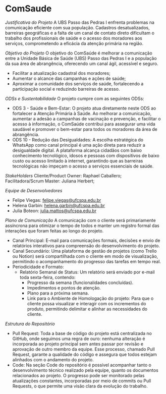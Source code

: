 # ComSaude

*Justificativa do Projeto* 
A UBS Passo das Pedras I enfrenta problemas na comunicação eficiente com sua população. Cadastros desatualizados, barreiras geográficas e a falta de um canal de contato direto dificultam o trabalho dos profissionais de saúde e o acesso dos moradores aos serviços, comprometendo a eficácia da atenção primária na região.

*Objetivo do Projeto* 
O objetivo do ComSaúde é melhorar a comunicação entre a Unidade Básica de Saúde (UBS) Passo das Pedras I e a população da sua área de abrangência, oferecendo um canal ágil, acessível e seguro. 
- Facilitar a atualização cadastral dos moradores;
- Aumentar o alcance das campanhas e ações de saúde;
- Aproximar a comunidade dos serviços de saúde, fortalecendo a participação social e reduzindo barreiras de acesso.

*ODSs e Sustentabilidade*
O projeto cumpre com as seguintes ODSs: 
- ODS 3 - Saúde e Bem-Estar: O projeto atua diretamente neste ODS ao fortalecer a Atenção Primária à Saúde. Ao melhorar a comunicação, aumentar a adesão a campanhas de vacinação e prevenção, e facilitar o acesso à informação, o ComSaúde contribui para assegurar uma vida saudável e promover o bem-estar para todos os moradores da área de abrangência.
- ODS 10 - Redução das Desigualdades: A escolha estratégica do WhatsApp como canal principal é uma ação direta para reduzir a desigualdade digital. A plataforma alcança cidadãos com baixo conhecimento tecnológico, idosos e pessoas com dispositivos de baixo custo ou acesso limitado à internet, garantindo que as barreiras tecnológicas não impeçam o acesso a serviços essenciais de saúde.

*StakeHolders*
Cliente/Product Owner: Raphael Caballero;
Facilitadora/Scrum Master: Juliana Herbert; 

*Equipe de Desenvolvedores*
- Felipe Viegas: felipe.viegas@ufcspa.edu.br
- Helena Garbin: helena.garbin@ufcspa.edu.br
- Julia Boteon: julia.mattos@ufcspa.edu.br

  
*Plano de Comunicação*
A comunicação com o cliente será primariamente assíncrona para otimizar o tempo de todos e manter um registro formal das interações que foram feitas ao longo do projeto.
- Canal Principal: E-mail para comunicações formais, decisões e envio de relatórios interativos para compreensão do desenvolvimento do projeto.
- Canal Secundário: Uma plataforma de gestão de projetos (como Trello ou Notion) será compartilhada com o cliente em modo de visualização, permitindo o acompanhamento do progresso das tarefas em tempo real.
- Periodicidade e Formato:
    - Relatório Semanal de Status: Um relatório será enviado por e-mail toda sexta-feira, contendo:
        - Progresso da semana (funcionalidades concluídas).
        - Impedimentos e pontos de atenção.
        - Plano para a próxima semana.
        - Link para o Ambiente de Homologação do projeto: Para que o cliente possa visualizar e interagir com os incrementos do produto, permitindo delimitar e alinhar as necessidades do cliente.

*Estrutura do Repositório*
- Pull Request: Toda a base de código do projeto está centralizada no GitHub, onde seguimos uma regra de ouro: nenhuma alteração é incorporada ao projeto principal sem antes passar por revisão e aprovação de outro membro da equipe. Esse processo, chamado Pull Request, garante a qualidade do código e assegura que todos estejam alinhados com o andamento do projeto.
- Code: Na seção Code do repositório é possível acompanhar tanto o desenvolvimento técnico realizado pela equipe, quanto os documentos relacionados ao projeto. O progresso pode ser monitorado pelas atualizações constantes, incorporadas por meio de commits ou Pull Requests, o que permite uma visão clara da evolução do trabalho.
